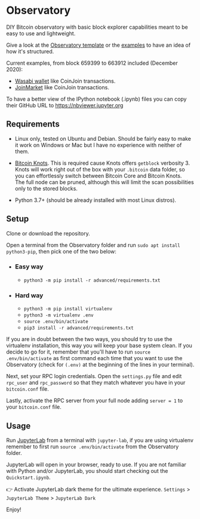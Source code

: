 # Observatory

DIY Bitcoin observatory with basic block explorer capabilities meant to be easy to use and lightweight.

Give a look at the [Observatory template](Observatory_template.ipynb) or the [examples](https://github.com/PulpCattel/Observatory/tree/master/examples) to have an idea of how it's structured.

Current examples, from block 659399 to 663912 included (December 2020):

* [Wasabi wallet](https://github.com/zkSNACKs/WalletWasabi) like CoinJoin transactions.
* [JoinMarket](https://github.com/JoinMarket-Org/joinmarket-clientserver) like CoinJoin transactions.

To have a better view of the IPython notebook (.ipynb) files you can copy their GitHub URL to https://nbviewer.jupyter.org

## Requirements

* Linux only, tested on Ubuntu and Debian.
Should be fairly easy to make it work on Windows or Mac but I have no experience with neither of them.

* [Bitcoin Knots](https://bitcoinknots.org/).
This is required cause Knots offers `getblock` verbosity 3.
Knots will work right out of the box with your `.bitcoin` data folder, so you can effortlessly switch between Bitcoin Core and Bitcoin Knots.  
The full node can be pruned, although this will limit the scan possibilities only to the stored blocks.

* Python 3.7+ (should be already installed with most Linux distros).

## Setup

Clone or download the repository.

Open a terminal from the Observatory folder and run `sudo apt install python3-pip`, then pick one of the two below:

* ### Easy way

    * `python3 -m pip install -r advanced/requirements.txt`


* ### Hard way

    * `python3 -m pip install virtualenv`
    * `python3 -m virtualenv .env`
    * `source .env/bin/activate`
    * `pip3 install -r advanced/requirements.txt`

If you are in doubt between the two ways, you should try to use the virtualenv installation, this way you will keep your base system clean.
If you decide to go for it, remember that you'll have to run `source .env/bin/activate` as first command each time that you want to use the Observatory (check for `(.env)` at the beginning of the lines in your terminal).

Next, set your RPC login credentials.
Open the `settings.py` file and edit `rpc_user` and `rpc_password` so that they match whatever you have in your `bitcoin.conf` file.

Lastly, activate the RPC server from your full node adding `server = 1` to your `bitcoin.conf` file.

## Usage

Run [JupyterLab](https://jupyterlab.readthedocs.io/en/stable/) from a terminal with `jupyter-lab`, if you are using virtualenv remember to first run `source .env/bin/activate` from the Observatory folder.

JupyterLab will open in your browser, ready to use.
If you are not familiar with Python and/or JupyterLab, you should start checking out the `Quickstart.ipynb`.

:point_right: Activate JupyterLab dark theme for the ultimate experience.
`Settings` > `JupyterLab Theme` > `JupyterLab Dark`

Enjoy!
